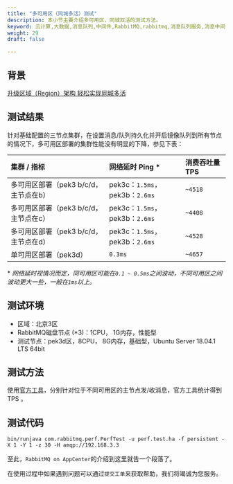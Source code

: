 ```yaml
---
title: "多可用区（同城多活）测试"
description: 本小节主要介绍多可用区，同城双活的测试方法。
keyword: 云计算,大数据,消息队列,中间件,RabbitMQ,rabbitmq,消息队列服务,消息中间件,操作指南,多可用区,同城多活
weight: 29
draft: false

---
```


## 背景

[升级区域（Region）架构 轻松实现同城多活](https://log.qingcloud.com/archives/3981)

## 测试结果

针对基础配置的三节点集群，在设置消息/队列持久化并开启镜像队列到所有节点的情况下，多可用区部署的集群性能没有明显的下降，参见下表：

| 集群 / 指标                           | 网络延时 Ping *                | 消费吞吐量 TPS |
| :------------------------------------ | :----------------------------- | :------------- |
| 多可用区部署（pek3 b/c/d，主节点在b） | pek3c：`1.5ms`，pek3b：`2.6ms` | `~4518`        |
| 多可用区部署（pek3 b/c/d，主节点在c） | pek3c：`1.5ms`，pek3b：`2.6ms` | `~4408`        |
| 多可用区部署（pek3 b/c/d，主节点在d） | pek3c：`1.5ms`，pek3b：`2.6ms` | `~4528`        |
| 单可用区部署（pek3d）                 | `0.3ms`                        | `~4657`        |

\* *网络延时视情况而定，同可用区可能在`0.1 ~ 0.5ms`之间波动，不同可用区之间波动更大一些，一般在`1ms`以上。*

## 测试环境

- 区域：北京3区
- RabbitMQ磁盘节点 (*3)：1CPU， 1G内存，性能型
- 测试节点：pek3d区，8CPU， 8G内存，基础型，Ubuntu Server 18.04.1 LTS 64bit

## 测试方法

使用[官方工具](https://github.com/rabbitmq/rabbitmq-perf-test/)，分别针对位于不同可用区的主节点发/收消息，官方工具统计得到TPS 。

## 测试代码

```
bin/runjava com.rabbitmq.perf.PerfTest -u perf.test.ha -f persistent -X 1 -Y 1 -z 30 -H amqp://192.168.3.3
```

至此，`RabbitMQ on AppCenter`的介绍到这里就告一个段落了。

在使用过程中如果遇到问题可以通过`提交工单`来获取帮助，我们将竭诚为您服务。